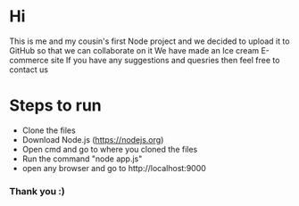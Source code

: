 # Hi
This is me and my cousin's first Node project and we decided to upload it to GitHub so that we can collaborate on it
We have made an Ice cream E-commerce site
If you have any suggestions and quesries then feel free to contact us

# Steps to run
- Clone the files
- Download Node.js (https://nodejs.org)
- Open cmd and go to where you cloned the files
- Run the command "node app.js"
- open any browser and go to http://localhost:9000

### Thank you :)

